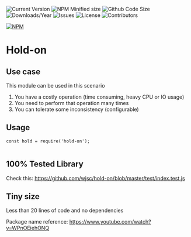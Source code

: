 ![Current Version](https://img.shields.io/npm/v/hold-on.svg)
![NPM Minified size](https://img.shields.io/bundlephobia/min/hold-on.svg)
![Github Code Size](https://img.shields.io/github/languages/code-size/wjsc/hold-on.svg)
![Downloads/Year](https://img.shields.io/npm/dy/hold-on.svg)
![Issues](https://img.shields.io/github/issues/wjsc/hold-on.svg)
![License](https://img.shields.io/github/license/wjsc/hold-on.svg)
![Contributors](https://img.shields.io/github/contributors/wjsc/hold-on.svg)

[![NPM](https://nodei.co/npm/hold-on.png)](https://nodei.co/npm/hold-on)

# Hold-on

## Use case

This module can be used in this scenario

1. You have a costly operation (time consuming, heavy CPU or IO usage)
2. You need to perform that operation many times
3. You can tolerate some inconsistency (configurable)


## Usage

```
const hold = require('hold-on');


```

## 100% Tested Library

Check this: https://github.com/wjsc/hold-on/blob/master/test/index.test.js

## Tiny size

Less than 20 lines of code and no dependencies


Package name reference: https://www.youtube.com/watch?v=WPnOEiehONQ